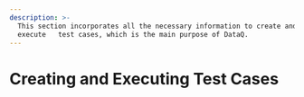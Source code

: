 ```yaml
---
description: >-
  This section incorporates all the necessary information to create and
  execute   test cases, which is the main purpose of DataQ.
---
```


# Creating and Executing Test Cases

